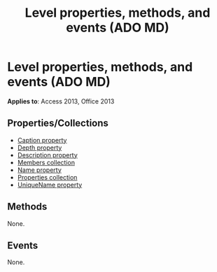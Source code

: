 ﻿---
title: Level properties, methods, and events (ADO MD)
TOCTitle: Properties, Methods, and Events
ms:assetid: 68fd04d9-f0e7-4425-7388-802337a6c1da
ms:mtpsurl: https://msdn.microsoft.com/library/JJ249413(v=office.15)
ms:contentKeyID: 48545401
ms.date: 09/18/2015
mtps_version: v=office.15
---

# Level properties, methods, and events (ADO MD)

**Applies to**: Access 2013, Office 2013

## Properties/Collections

- [Caption property](caption-property-ado-md.md)
- [Depth property](depth-property-ado-md.md)
- [Description property](description-property-ado-md.md)
- [Members collection](members-collection-ado-md.md)
- [Name property](name-property-ado-md.md)
- [Properties collection](properties-collection-ado.md)
- [UniqueName property](uniquename-property-ado-md.md)

## Methods

None.

## Events

None.

